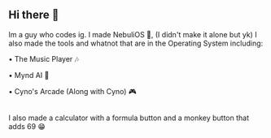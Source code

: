 ## Hi there 👋

Im a guy who codes ig. I made NebuliOS 🌌, (I didn't make it alone but yk) I also made the tools and whatnot that are in the Operating System including:

• The Music Player 🎶

• Mynd AI 🤖

• Cyno's Arcade (Along with Cyno) 🎮

##
I also made a calculator with a formula button and a monkey button that adds 69 😁
